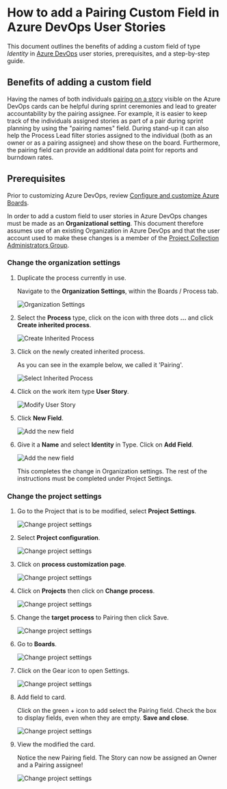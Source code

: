 # How to add a Pairing Custom Field in Azure DevOps User Stories

This document outlines the benefits of adding a custom field of type _Identity_ in [Azure DevOps](https://docs.microsoft.com/en-us/azure/devops/user-guide/what-is-azure-devops) user stories, prerequisites, and a step-by-step guide.

## Benefits of adding a custom field

Having the names of both individuals [pairing on a story](./Teaming-Up.md) visible on the Azure DevOps cards can be helpful during sprint ceremonies and lead to greater accountability by the pairing assignee. For example, it is easier to keep track of the individuals assigned stories as part of a pair during sprint planning by using the "pairing names" field. During stand-up it can also help the Process Lead filter stories assigned to the individual (both as an owner or as a pairing assignee) and show these on the board. Furthermore, the pairing field can provide an additional data point for reports and burndown rates.

## Prerequisites

Prior to customizing Azure DevOps, review [Configure and customize Azure Boards](https://docs.microsoft.com/en-us/azure/devops/boards/configure-customize).

In order to add a custom field to user stories in Azure DevOps changes must be made as an **Organizational setting**. This document therefore assumes use of an existing Organization in Azure DevOps and that the user account used to make these changes is a member of the [Project Collection Administrators Group](https://docs.microsoft.com/en-us/azure/devops/organizations/security/set-project-collection-level-permissions).

### Change the organization settings

1. Duplicate the process currently in use.

    Navigate to the **Organization Settings**, within the Boards / Process tab.

    ![Organization Settings](/.attachments/azure-devops-organization-settings.png)

2. Select the **Process** type, click on the icon with three dots **...** and click **Create inherited process**.

    ![Create Inherited Process](/.attachments/azure-devops-create-inherited-process.png)

3. Click on the newly created inherited process.

    As you can see in the example below, we called it 'Pairing'.

    ![Select Inherited Process](/.attachments/azure-devops-pairing-process.png)

4. Click on the work item type **User Story**.

    ![Modify User Story](/.attachments/azure-devops-user-story-process.png)

5. Click **New Field**.

    ![Add the new field](/.attachments/azure-devops-new-field.png)

6. Give it a **Name** and select **Identity** in Type. Click on **Add Field**.

    ![Add the new field](/.attachments/azure-devops-add-field-to-user-story.png)

    This completes the change in Organization settings. The rest of the instructions must be completed under Project Settings.

### Change the project settings

1. Go to the Project that is to be modified, select **Project Settings**.

    ![Change project settings](/.attachments/azure-devops-project-settings.png)

2. Select **Project configuration**.

    ![Change project settings](/.attachments/azure-devops-project-configuration.png)

3. Click on **process customization page**.

    ![Change project settings](/.attachments/azure-devops-process-customization.png)

4. Click on **Projects** then click on **Change process**.

    ![Change project settings](/.attachments/azure-devops-change-process.png)

5. Change the **target process** to Pairing then click Save.

    ![Change project settings](/.attachments/azure-devops-change-project-process.png)

6. Go to **Boards**.

    ![Change project settings](/.attachments/azure-devops-boards.png)

7. Click on the Gear icon to open Settings.

    ![Change project settings](/.attachments/azure-devops-board-settings.png)

8. Add field to card.

    Click on the green + icon to add select the Pairing field. Check the box to display fields, even when they are empty. **Save and close**.

    ![Change project settings](/.attachments/azure-devops-add-field-to-card.png)

9. View the modified the card.

    Notice the new Pairing field. The Story can now be assigned an Owner and a Pairing assignee!

    ![Change project settings](/.attachments/azure-devops-pairing-field.png)

